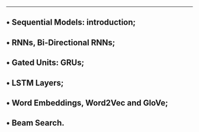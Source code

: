 -----------------------------------------------------------------------
• Sequential Models: introduction;
-----------------------------------------------------------------------
• RNNs, Bi-Directional RNNs;
-----------------------------------------------------------------------
• Gated Units: GRUs;
-----------------------------------------------------------------------
• LSTM Layers;
-----------------------------------------------------------------------
• Word Embeddings, Word2Vec and GloVe;
-----------------------------------------------------------------------
• Beam Search.
-----------------------------------------------------------------------
